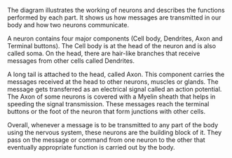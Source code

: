 The diagram illustrates the working of neurons and describes the functions performed by each part. It shows us how messages are transmitted in our body and how two neurons communicate.

A neuron contains four major components (Cell body, Dendrites, Axon and Terminal buttons). The Cell body is at the head of the neuron and is also called soma. On the head, there are hair-like branches that receive messages from other cells called Dendrites.

A long tail is attached to the head, called Axon. This component carries the messages received at the head to other neurons, muscles or glands. The message gets transferred as an electrical signal called an action potential. The Axon of some neurons is covered with a Myelin sheath that helps in speeding the signal transmission. These messages reach the terminal buttons or the foot of the neuron that form junctions with other cells.

Overall, whenever a message is to be transmitted to any part of the body using the nervous system, these neurons are the building block of it. They pass on the message or command from one neuron to the other that eventually appropriate function is carried out by the body.